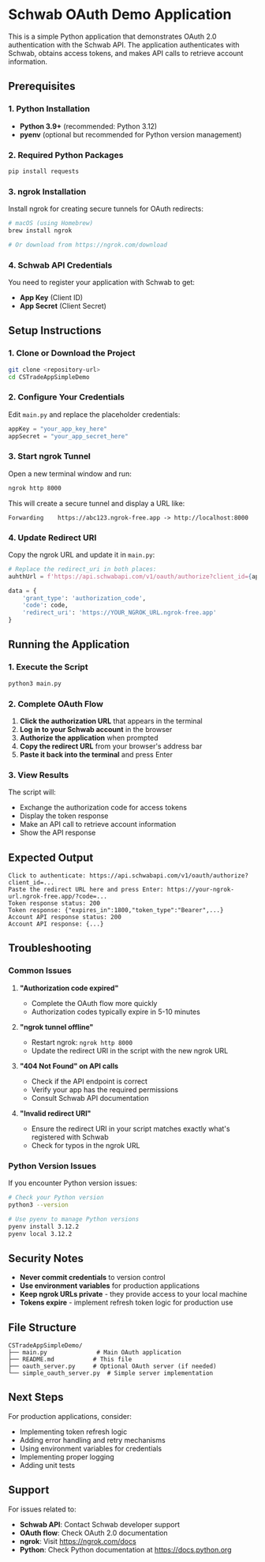 # Schwab OAuth Demo Application

This is a simple Python application that demonstrates OAuth 2.0 authentication with the Schwab API. The application authenticates with Schwab, obtains access tokens, and makes API calls to retrieve account information.

## Prerequisites

### 1. Python Installation
- **Python 3.9+** (recommended: Python 3.12)
- **pyenv** (optional but recommended for Python version management)

### 2. Required Python Packages
```bash
pip install requests
```

### 3. ngrok Installation
Install ngrok for creating secure tunnels for OAuth redirects:
```bash
# macOS (using Homebrew)
brew install ngrok

# Or download from https://ngrok.com/download
```

### 4. Schwab API Credentials
You need to register your application with Schwab to get:
- **App Key** (Client ID)
- **App Secret** (Client Secret)

## Setup Instructions

### 1. Clone or Download the Project
```bash
git clone <repository-url>
cd CSTradeAppSimpleDemo
```

### 2. Configure Your Credentials
Edit `main.py` and replace the placeholder credentials:
```python
appKey = "your_app_key_here"
appSecret = "your_app_secret_here"
```

### 3. Start ngrok Tunnel
Open a new terminal window and run:
```bash
ngrok http 8000
```

This will create a secure tunnel and display a URL like:
```
Forwarding    https://abc123.ngrok-free.app -> http://localhost:8000
```

### 4. Update Redirect URI
Copy the ngrok URL and update it in `main.py`:
```python
# Replace the redirect_uri in both places:
auhthUrl = f'https://api.schwabapi.com/v1/oauth/authorize?client_id={appKey}&redirect_uri=https://YOUR_NGROK_URL.ngrok-free.app&state=12345'

data = {
    'grant_type': 'authorization_code', 
    'code': code, 
    'redirect_uri': 'https://YOUR_NGROK_URL.ngrok-free.app'
}
```

## Running the Application

### 1. Execute the Script
```bash
python3 main.py
```

### 2. Complete OAuth Flow
1. **Click the authorization URL** that appears in the terminal
2. **Log in to your Schwab account** in the browser
3. **Authorize the application** when prompted
4. **Copy the redirect URL** from your browser's address bar
5. **Paste it back into the terminal** and press Enter

### 3. View Results
The script will:
- Exchange the authorization code for access tokens
- Display the token response
- Make an API call to retrieve account information
- Show the API response

## Expected Output

```
Click to authenticate: https://api.schwabapi.com/v1/oauth/authorize?client_id=...
Paste the redirect URL here and press Enter: https://your-ngrok-url.ngrok-free.app/?code=...
Token response status: 200
Token response: {"expires_in":1800,"token_type":"Bearer",...}
Account API response status: 200
Account API response: {...}
```

## Troubleshooting

### Common Issues

1. **"Authorization code expired"**
   - Complete the OAuth flow more quickly
   - Authorization codes typically expire in 5-10 minutes

2. **"ngrok tunnel offline"**
   - Restart ngrok: `ngrok http 8000`
   - Update the redirect URI in the script with the new ngrok URL

3. **"404 Not Found" on API calls**
   - Check if the API endpoint is correct
   - Verify your app has the required permissions
   - Consult Schwab API documentation

4. **"Invalid redirect URI"**
   - Ensure the redirect URI in your script matches exactly what's registered with Schwab
   - Check for typos in the ngrok URL

### Python Version Issues

If you encounter Python version issues:
```bash
# Check your Python version
python3 --version

# Use pyenv to manage Python versions
pyenv install 3.12.2
pyenv local 3.12.2
```

## Security Notes

- **Never commit credentials** to version control
- **Use environment variables** for production applications
- **Keep ngrok URLs private** - they provide access to your local machine
- **Tokens expire** - implement refresh token logic for production use

## File Structure

```
CSTradeAppSimpleDemo/
├── main.py              # Main OAuth application
├── README.md           # This file
├── oauth_server.py     # Optional OAuth server (if needed)
└── simple_oauth_server.py  # Simple server implementation
```

## Next Steps

For production applications, consider:
- Implementing token refresh logic
- Adding error handling and retry mechanisms
- Using environment variables for credentials
- Implementing proper logging
- Adding unit tests

## Support

For issues related to:
- **Schwab API**: Contact Schwab developer support
- **OAuth flow**: Check OAuth 2.0 documentation
- **ngrok**: Visit https://ngrok.com/docs
- **Python**: Check Python documentation at https://docs.python.org 